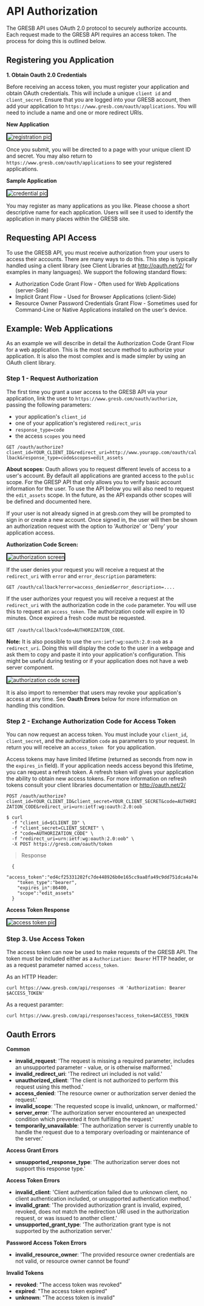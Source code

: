 # API Authorization

The GRESB API uses OAuth 2.0 protocol to securely authorize accounts. Each request made to the GRESB API requires an access token.  The process for doing this is outlined below.


## Registering you Application

**1. Obtain Oauth 2.0 Credentials** 

Before receiving an access token, you must register your application and obtain OAuth credentials.  This will include a unique `client id` and `client_secret`.  Ensure that you are logged into your GRESB account, then add your application to `https://www.gresb.com/oauth/applications`.  You will need to include a name and one or more redirect URIs.

**New Application**

<img src="images/oauth_pictures/register.jpg" alt="registration pic" style="border:2px solid black">

Once you submit, you will be directed to a page with your unique client ID and secret. You may also return to `https://www.gresb.com/oauth/applications` to see your registered applications.

**Sample Application**

<img src="images/oauth_pictures/credential.jpg" alt="credential pic" style="border:2px solid black"> 

You may register as many applications as you like. Please choose a short descriptive name for each application. Users will see it used to identify the application in many places within the GRESB site.

## Requesting API Access

To use the GRESB API, you must receive authorization from your users to access their accounts.  There are many ways to do this.  This step is typically handled using a client library (see Client Libraries at <a href='http://oauth.net/2/'>http://oauth.net/2/</a> for examples in many languages). We support the following standard flows:

* Authorization Code Grant Flow - Often used for Web Applications (server-Side)
* Implicit Grant Flow - Used for Browser Applications (client-Side)
* Resource Owner Password Credentials Grant Flow - Sometimes used for Command-Line or Native Applications installed on the user's device.


## Example: Web Applications

As an example we will describe in detail the Authorization Code Grant Flow for a web application. This is the most secure method to authorize your application. It is also the most complex and is made simpler by using an OAuth client library.

### Step 1 - Request Authorization

The first time you grant a user access to the GRESB API via your application, link the user to `https://www.gresb.com/oauth/authorize`, passing the following parameters: 

* your application's `client_id`
* one of your application's registered `redirect_uris`
* `response_type=code` 
* the access `scopes` you need

`GET /oauth/authorize?client_id=YOUR_CLIENT_ID&redirect_uri=http://www.yourapp.com/oauth/callback&response_type=code&scopes=edit_assets`

**About scopes**: Oauth allows you to request different levels of access to a user's account. By default all applications are granted access to the `public` scope. For the GRESP API that only allows you to verify basic account information for the user. To use the API below you will also need to request the `edit_assets` scope. In the future, as the API expands other scopes will be defined and documented here.

If your user is not already signed in at gresb.com they will be prompted to sign in or create a new account. Once signed in, the user will then be shown an authorization request with the option to 'Authorize' or 'Deny' your application access. 

**Authorization Code Screen:**

<img src="images/oauth_pictures/authorize.png" alt="authorization screen" style="border:2px solid black">

If the user denies your request you will receive a request at the `redirect_uri` with `error` and `error_description` parameters:

`GET /oauth/callback?error=access_denied&error_description=....`

If the user authorizes your request you will receive a request at the `redirect_uri` with the authorization code in the `code` parameter. You will use this to request an `access_token`.  The authorization code will expire in 10 minutes. Once expired a fresh code must be requested.

`GET /oauth/callback?code=AUTHORIZATION_CODE`.

**Note:** It is also possible to use the `urn:ietf:wg:oauth:2.0:oob` as a `redirect_uri`. Doing this will display the code to the user in a webpage and ask them to copy and paste it into your application's configuration. This might be useful during testing or if your application does not have a web server component.

<img src="images/oauth_pictures/code.jpg" alt="authorization code screen" style="border:2px solid black">

It is also import to remember that users may revoke your application's access at any time. See **Oauth Errors** below for more information on handling this condition.

### Step 2 - Exchange Authorization Code for Access Token

You can now request an access token.  You must include your `client_id`, `client_secret`, and the authorization `code` as parameters to your request.  In return you will receive an `access_token ` for you application.

Access tokens may have limited lifetime (returned as seconds from now in the `expires_in` field). If your application needs access beyond this lifetime, you can request a refresh token.  A refresh token will gives your application the ability to obtain new access tokens. For more information on refresh tokens consult your client libraries documentation or <a href='http://oauth.net/2/'>http://oauth.net/2/</a>

`POST /oauth/authorize?client_id=YOUR_CLIENT_ID&client_secret=YOUR_CLIENT_SECRET&code=AUTHORIZATION_CODE&redirect_uri=urn:ietf:wg:oauth:2.0:oob`

```shell
$ curl 
  -f "client_id=$CLIENT_ID" \
  -f "client_secret=CLIENT_SECRET" \
  -f "code=AUTHORIZATION_CODE" \
  -f "redirect_uri=urn:ietf:wg:oauth:2.0:oob" \
  -X POST https://gresb.com/oauth/token
```

> Response

```shell
  {
    "access_token":"ed4cf25331202fc7de448926b0e165cc9aa8fa49c9dd751dca4a74e39a6acdf4",
    "token_type":"bearer",
    "expires_in":86400,
    "scope":"edit_assets"
  }
```

**Access Token Response**

<img src="images/oauth_pictures/access.jpg" alt="access token pic" style="border:2px solid black">


### Step 3. Use Access Token

The access token can now be used to make requests of the GRESB API.  The token must be included either as a `Authorization: Bearer` HTTP header, or as a request parameter named `access_token`.  

As an HTTP Header:

`curl https://www.gresb.com/api/responses -H 'Authorization: Bearer $ACCESS_TOKEN'`

As a request paramter:

`curl https://www.gresb.com/api/responses?access_token=$ACCESS_TOKEN`


## Oauth Errors

**Common**

* **invalid_request**: 'The request is missing a required parameter, includes an unsupported parameter - value, or is otherwise malformed.'
* **invalid_redirect_uri**: 'The redirect uri included is not valid.'
* **unauthorized_client**: 'The client is not authorized to perform this request using this method.'
* **access_denied**: 'The resource owner or authorization server denied the request.'
* **invalid_scope**: 'The requested scope is invalid, unknown, or malformed.'
* **server_error**: 'The authorization server encountered an unexpected condition which prevented it from fulfilling the request.'
* **temporarily_unavailable**: 'The authorization server is currently unable to handle the request due to a temporary overloading or maintenance of the server.'

**Access Grant Errors**

* **unsupported_response_type**: 'The authorization server does not support this response type.'

**Access Token Errors**

* **invalid_client**: 'Client authentication failed due to unknown client, no client authentication included, or unsupported authentication method.'
* **invalid_grant**: 'The provided authorization grant is invalid, expired, revoked, does not match the redirection URI used in the authorization request, or was issued to another client.'
* **unsupported_grant_type**: 'The authorization grant type is not supported by the authorization server.'

**Password Access Token Errors**

* **invalid_resource_owner**: 'The provided resource owner credentials are not valid, or resource owner cannot be found'

**Invalid Tokens**

* **revoked**: "The access token was revoked"
* **expired**: "The access token expired"
* **unknown**: "The access token is invalid"